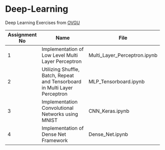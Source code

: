# Deep-Learning
Deep Learning Exercises from [OVGU](https://ovgu-ailab.github.io/idl2022/)

| Assignment No | Name                                                                       | File                         |
|---------------|----------------------------------------------------------------------------|------------------------------|
| 1             | Implementation of Low Level Multi Layer Perceptron                         | Multi_Layer_Perceptron.ipynb |
| 2             | Utilizing Shuffle, Batch, Repeat and Tensorboard in Multi Layer Perceptron | MLP_Tensorboard.ipynb        |
| 3             | Implementation Convolutional Networks using MNIST                          | CNN_Keras.ipynb              |
| 4             | Implementation of Dense Net Framework                                      | Dense_Net.ipynb              |
